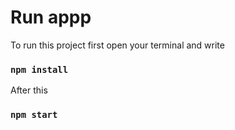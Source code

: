 # Run appp

To run this project first open your terminal and write

### `npm install`

After this

### `npm start`
